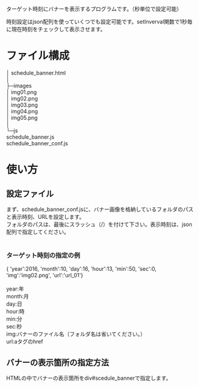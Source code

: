 <p>ターゲット時刻にバナーを表示するプログラムです。（秒単位で設定可能）</p>
<p>時刻設定はjson配列を使っていくつでも設定可能です。setInverval関数で1秒毎に現在時刻をチェックして表示させます。</p>

<h1>ファイル構成</h1>
│  schedule_banner.html<br>
│  <br>
├─images<br>
│      img01.png<br>
│      img02.png<br>
│      img03.png<br>
│      img04.png<br>
│      img05.png<br>
│      <br>
└─js<br>
        schedule_banner.js<br>
        schedule_banner_conf.js<br>

<h1>使い方</h1>
<h2>設定ファイル</h2>
まず、schedule_banner_conf.jsに、バナー画像を格納しているフォルダのパスと表示時刻、URLを設定します。<br>
フォルダのパスは、最後にスラッシュ（/）を付けて下さい。表示時刻は、json配列で指定してください。<br>
<br>
<h3>ターゲット時刻の指定の例</h3>
{ 'year':2016, 'month':10, 'day':16, 'hour':13, 'min':50, 'sec':0, 'img':'img02.png', 'url':'url_01'}<br>
<br>
year:年<br>
month:月<br>
day:日<br>
hour:時<br>
min:分<br>
sec:秒<br>
img:バナーのファイル名（フォルダ名は省いてください。）<br>
url:aタグのhref<br>

<h2>バナーの表示箇所の指定方法</h2>
HTMLの中でバナーの表示箇所をdiv#scedule_bannerで指定します。
